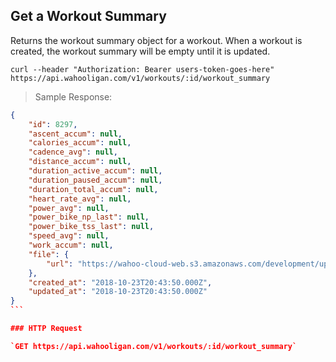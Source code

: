 ## Get a Workout Summary

Returns the workout summary object for a workout. When a workout is created, the workout summary will be empty until it is updated.

```shell
curl --header "Authorization: Bearer users-token-goes-here" https://api.wahooligan.com/v1/workouts/:id/workout_summary
```
> Sample Response:

``````json
{
    "id": 8297,
    "ascent_accum": null,
    "calories_accum": null,
    "cadence_avg": null,
    "distance_accum": null,
    "duration_active_accum": null,
    "duration_paused_accum": null,
    "duration_total_accum": null,
    "heart_rate_avg": null,
    "power_avg": null,
    "power_bike_np_last": null,
    "power_bike_tss_last": null,
    "speed_avg": null,
    "work_accum": null,
    "file": {
        "url": "https://wahoo-cloud-web.s3.amazonaws.com/development/uploads/workout_file/file/EjA4DJCoIaG-f2fB2MLLLg/4_Mile_Segment_.fit"
    },
    "created_at": "2018-10-23T20:43:50.000Z",
    "updated_at": "2018-10-23T20:43:50.000Z"
}
```

### HTTP Request

`GET https://api.wahooligan.com/v1/workouts/:id/workout_summary`
